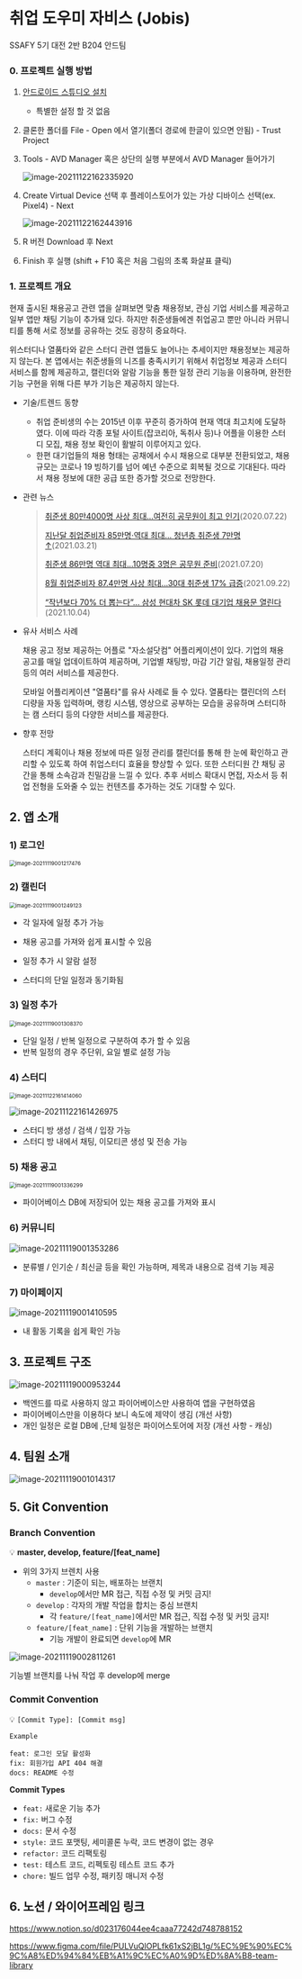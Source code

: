 # 취업 도우미 자비스 (Jobis)

SSAFY 5기 대전 2반 B204 안드팀

### 0. 프로젝트 실행 방법

1) [안드로이드 스튜디오 설치](https://developer.android.com/studio?hl=ko&gclid=Cj0KCQiA-eeMBhCpARIsAAZfxZDN0SXk2TsTTOr64AQue5G_-HoNmQyLfqbxzq7TraPXxQasdui0wcoaApdqEALw_wcB&gclsrc=aw.ds)

   - 특별한 설정 할 것 없음

2) 클론한 폴더를 File - Open 에서 열기(폴더 경로에 한글이 있으면 안됨) - Trust Project

3) Tools - AVD Manager 혹은 상단의 실행 부분에서 AVD Manager 들어가기

   ![image-20211122162335920](README.assets/image-20211122162335920.png)

4) Create Virtual Device 선택 후 플레이스토어가 있는 가상 디바이스 선택(ex. Pixel4) - Next

   ![image-20211122162443916](README.assets/image-20211122162443916.png)

5) R 버전 Download 후 Next

6) Finish 후 실행 (shift + F10 혹은 처음 그림의 초록 화살표 클릭)

### 1. 프로젝트 개요

현재 출시된 채용공고 관련 앱을 살펴보면 맞춤 채용정보, 관심 기업 서비스를 제공하고 일부 앱만 채팅 기능이 추가돼 있다. 하지만 취준생들에겐 취업공고 뿐만 아니라 커뮤니티를 통해 서로 정보를 공유하는 것도 굉장히 중요하다. 

위스터디나 열품타와 같은 스터디 관련 앱들도 늘어나는 추세이지만 채용정보는 제공하지 않는다. 본 앱에서는 취준생들의 니즈를 충족시키기 위해서 취업정보 제공과 스터디 서비스를 함께 제공하고, 캘린더와 알람 기능을 통한 일정 관리 기능을 이용하며, 완전한 기능 구현을 위해 다른 부가 기능은 제공하지 않는다.

- 기술/트렌드 동향

  - 취업 준비생의 수는 2015년 이후 꾸준히 증가하여 현재 역대 최고치에 도달하였다. 이에 따라 각종 포털 사이트(잡코리아, 독취사 등)나 어플을 이용한 스터디 모집, 채용 정보 확인이 활발히 이루어지고 있다.
  - 한편 대기업들의 채용 형태는 공채에서 수시 채용으로 대부분 전환되었고, 채용 규모는 코로나 19 빙하기를 넘어 예년 수준으로 회복될 것으로 기대된다. 따라서 채용 정보에 대한 공급 또한 증가할 것으로 전망한다.

- 관련 뉴스

  >[취준생 80만4000명 사상 최대…여전히 공무원이 최고 인기](https://www.joongang.co.kr/article/23830602#home)(2020.07.22)
  >
  >[지난달 취업준비자 85만명·역대 최대… 청년층 취준생 7만명 ↑](https://www.ajunews.com/view/20210321122516242)(2021.03.21)
  >
  >[취준생 86만명 역대 최대...10명중 3명은 공무원 준비](https://www.yna.co.kr/view/AKR20210720080900002)(2021.07.20)
  >
  >[8월 취업준비자 87.4만명 사상 최대...30대 취준생 17% 급증](https://biz.chosun.com/policy/policy_sub/2021/09/22/PWPX6IEM65GKVI5H6I46IBABII/)(2021.09.22)
  >
  >[“작년보다 70% 더 뽑는다”… 삼성 현대차 SK 롯데 대기업 채용문 열린다](https://www.mk.co.kr/news/business/view/2021/10/940464/)(2021.10.04)

- 유사 서비스 사례

  채용 공고 정보 제공하는 어플로 "자소설닷컴" 어플리케이션이 있다. 기업의 채용 공고를 매일 업데이트하여 제공하며, 기업별 채팅방, 마감 기간 알림, 채용일정 관리 등의 여러 서비스를 제공한다.

  모바일 어플리케이션 "열품타"를 유사 사례로 들 수 있다. 열품타는 캘린더의 스터디량을 자동 입력하며, 랭킹 시스템, 영상으로 공부하는 모습을 공유하며 스터디하는 캠 스터디 등의 다양한 서비스를 제공한다.

- 향후 전망

  스터디 계획이나 채용 정보에 따른 일정 관리를 캘린더를 통해 한 눈에 확인하고 관리할 수 있도록 하여 취업스터디 효율을 향상할 수 있다. 또한 스터디원 간 채팅 공간을 통해 소속감과 친밀감을 느낄 수 있다. 추후 서비스 확대시 면접, 자소서 등 취업 전형을 도와줄 수 있는 컨텐츠를 추가하는 것도 기대할 수 있다.

  

## 2. 앱 소개

### 1) 로그인

<img src="README.assets/image-20211119001217476.png" alt="image-20211119001217476" style="zoom: 67%;" />



### 2) 캘린더

<img src="README.assets/image-20211119001249123.png" alt="image-20211119001249123" style="zoom:67%;" />

- 각 일자에 일정 추가 가능

- 채용 공고를 가져와 쉽게 표시할 수 있음

- 일정 추가 시 알람 설정

- 스터디의 단일 일정과 동기화됨

  

### 3) 일정 추가

<img src="README.assets/image-20211119001308370.png" alt="image-20211119001308370" style="zoom:67%;" />

- 단일 일정 / 반복 일정으로 구분하여 추가 할 수 있음
- 반복 일정의 경우 주단위, 요일 별로 설정 가능

### 4) 스터디

<img src="README.assets/image-20211122161414060.png" alt="image-20211122161414060" style="zoom:67%;" />

![image-20211122161426975](README.assets/image-20211122161426975.png)

- 스터디 방 생성 / 검색 / 입장 가능
- 스터디 방 내에서 채팅, 이모티콘 생성 및 전송 가능



### 5) 채용 공고

<img src="README.assets/image-20211119001336299.png" alt="image-20211119001336299" style="zoom:67%;" />

- 파이어베이스 DB에 저장되어 있는 채용 공고를 가져와 표시

  

### 6) 커뮤니티

![image-20211119001353286](README.assets/image-20211119001353286.png)

- 분류별 / 인기순 / 최신글 등을 확인 가능하며, 제목과 내용으로 검색 기능 제공

### 7) 마이페이지

![image-20211119001410595](README.assets/image-20211119001410595.png)

- 내 활동 기록을 쉽게 확인 가능



## 3. 프로젝트 구조

![image-20211119000953244](README.assets/image-20211119000953244.png)

- 백엔드를 따로 사용하지 않고 파이어베이스만 사용하여 앱을 구현하였음
- 파이어베이스만을 이용하다 보니 속도에 제약이 생김 (개선 사항)
- 개인 일정은 로컬 DB에 ,단체 일정은 파이어스토어에 저장 (개선 사항 - 캐싱)



## 4. 팀원 소개

![image-20211119001014317](README.assets/image-20211119001014317.png)



## 5. Git Convention

### Branch Convention

💡 **master, develop, feature/[feat_name]**

- 위의 3가지 브렌치 사용
  - `master` : 기준이 되는, 배포하는 브랜치
    - `develop`에서만 MR 접근, 직접 수정 및 커밋 금지!
  - `develop` : 각자의 개발 작업을 합치는 중심 브랜치
    - 각 `feature/[feat_name]`에서만 MR 접근, 직접 수정 및 커밋 금지!
  - `feature/[feat_name]` : 단위 기능을 개발하는 브랜치
    - 기능 개발이 완료되면 `develop`에 MR

![image-20211119002811261](README.assets/image-20211119002811261.png)

기능별 브랜치를 나눠 작업 후 develop에 merge



### Commit Convention

💡 `[Commit Type]: [Commit msg]`

```
Example

feat: 로그인 모달 활성화
fix: 회원가입 API 404 해결
docs: README 수정
```

**Commit Types**

- `feat:` 새로운 기능 추가
- `fix:` 버그 수정
- `docs:` 문서 수정
- `style:` 코드 포맷팅, 세미콜론 누락, 코드 변경이 없는 경우
- `refactor:` 코드 리팩토링
- `test:` 테스트 코드, 리펙토링 테스트 코드 추가
- `chore:` 빌드 업무 수정, 패키징 매니저 수정





## 6. 노션 / 와이어프레임 링크

https://www.notion.so/d023176044ee4caaa77242d748788152

https://www.figma.com/file/PULVuQlOPLfk61xS2jBL1g/%EC%9E%90%EC%9C%A8%ED%94%84%EB%A1%9C%EC%A0%9D%ED%8A%B8-team-library

